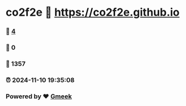 # co2f2e :link: https://co2f2e.github.io 
### :page_facing_up: [4](https://co2f2e.github.io/tag.html) 
### :speech_balloon: 0 
### :hibiscus: 1357 
### :alarm_clock: 2024-11-10 19:35:08 
### Powered by :heart: [Gmeek](https://github.com/Meekdai/Gmeek)

